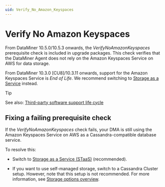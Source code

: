 ```yaml
---
uid: Verify_No_Amazon_Keyspaces
---
```


# Verify No Amazon Keyspaces

From DataMiner 10.5.0/10.5.3 onwards<!--RN 41914-->, the *VerifyNoAmazonKeyspaces* prerequisite check is included in upgrade packages. This check verifies that the DataMiner Agent does not rely on the Amazon Keyspaces Service on AWS for data storage.

From DataMiner 10.3.0 [CU8]/10.3.11 onwards, support for the Amazon Keyspaces Service is *End of Life*. We recommend switching to [Storage as a Service](xref:STaaS) instead.

> [!TIP]
> See also: [Third-party software support life cycle](xref:Software_support_life_cycles#third-party-software-support-life-cycle)

## Fixing a failing prerequisite check

If the *VerifyNoAmazonKeyspaces* check fails, your DMA is still using the Amazon Keyspaces Service on AWS as a Cassandra-compatible database service.

To resolve this:

- Switch to [Storage as a Service (STaaS)](xref:STaaS) (recommended).

- If you want to use self-managed storage, switch to a Cassandra Cluster setup. However, note that this setup is not recommended. For more information, see [Storage options overview](xref:Supported_system_data_storage_architectures).
